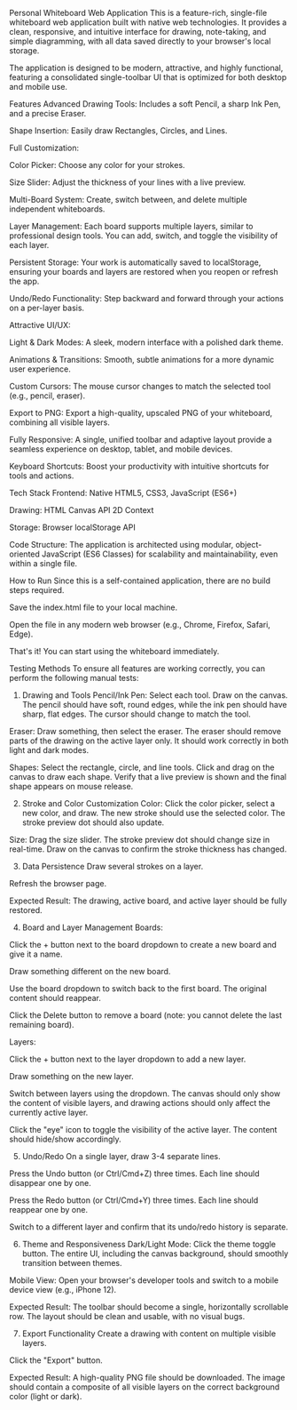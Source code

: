 Personal Whiteboard Web Application
This is a feature-rich, single-file whiteboard web application built with native web technologies. It provides a clean, responsive, and intuitive interface for drawing, note-taking, and simple diagramming, with all data saved directly to your browser's local storage.

The application is designed to be modern, attractive, and highly functional, featuring a consolidated single-toolbar UI that is optimized for both desktop and mobile use.

Features
Advanced Drawing Tools: Includes a soft Pencil, a sharp Ink Pen, and a precise Eraser.

Shape Insertion: Easily draw Rectangles, Circles, and Lines.

Full Customization:

Color Picker: Choose any color for your strokes.

Size Slider: Adjust the thickness of your lines with a live preview.

Multi-Board System: Create, switch between, and delete multiple independent whiteboards.

Layer Management: Each board supports multiple layers, similar to professional design tools. You can add, switch, and toggle the visibility of each layer.

Persistent Storage: Your work is automatically saved to localStorage, ensuring your boards and layers are restored when you reopen or refresh the app.

Undo/Redo Functionality: Step backward and forward through your actions on a per-layer basis.

Attractive UI/UX:

Light & Dark Modes: A sleek, modern interface with a polished dark theme.

Animations & Transitions: Smooth, subtle animations for a more dynamic user experience.

Custom Cursors: The mouse cursor changes to match the selected tool (e.g., pencil, eraser).

Export to PNG: Export a high-quality, upscaled PNG of your whiteboard, combining all visible layers.

Fully Responsive: A single, unified toolbar and adaptive layout provide a seamless experience on desktop, tablet, and mobile devices.

Keyboard Shortcuts: Boost your productivity with intuitive shortcuts for tools and actions.

Tech Stack
Frontend: Native HTML5, CSS3, JavaScript (ES6+)

Drawing: HTML Canvas API 2D Context

Storage: Browser localStorage API

Code Structure: The application is architected using modular, object-oriented JavaScript (ES6 Classes) for scalability and maintainability, even within a single file.

How to Run
Since this is a self-contained application, there are no build steps required.

Save the index.html file to your local machine.

Open the file in any modern web browser (e.g., Chrome, Firefox, Safari, Edge).

That's it! You can start using the whiteboard immediately.

Testing Methods
To ensure all features are working correctly, you can perform the following manual tests:

1. Drawing and Tools
Pencil/Ink Pen: Select each tool. Draw on the canvas. The pencil should have soft, round edges, while the ink pen should have sharp, flat edges. The cursor should change to match the tool.

Eraser: Draw something, then select the eraser. The eraser should remove parts of the drawing on the active layer only. It should work correctly in both light and dark modes.

Shapes: Select the rectangle, circle, and line tools. Click and drag on the canvas to draw each shape. Verify that a live preview is shown and the final shape appears on mouse release.

2. Stroke and Color Customization
Color: Click the color picker, select a new color, and draw. The new stroke should use the selected color. The stroke preview dot should also update.

Size: Drag the size slider. The stroke preview dot should change size in real-time. Draw on the canvas to confirm the stroke thickness has changed.

3. Data Persistence
Draw several strokes on a layer.

Refresh the browser page.

Expected Result: The drawing, active board, and active layer should be fully restored.

4. Board and Layer Management
Boards:

Click the + button next to the board dropdown to create a new board and give it a name.

Draw something different on the new board.

Use the board dropdown to switch back to the first board. The original content should reappear.

Click the Delete button to remove a board (note: you cannot delete the last remaining board).

Layers:

Click the + button next to the layer dropdown to add a new layer.

Draw something on the new layer.

Switch between layers using the dropdown. The canvas should only show the content of visible layers, and drawing actions should only affect the currently active layer.

Click the "eye" icon to toggle the visibility of the active layer. The content should hide/show accordingly.

5. Undo/Redo
On a single layer, draw 3-4 separate lines.

Press the Undo button (or Ctrl/Cmd+Z) three times. Each line should disappear one by one.

Press the Redo button (or Ctrl/Cmd+Y) three times. Each line should reappear one by one.

Switch to a different layer and confirm that its undo/redo history is separate.

6. Theme and Responsiveness
Dark/Light Mode: Click the theme toggle button. The entire UI, including the canvas background, should smoothly transition between themes.

Mobile View: Open your browser's developer tools and switch to a mobile device view (e.g., iPhone 12).

Expected Result: The toolbar should become a single, horizontally scrollable row. The layout should be clean and usable, with no visual bugs.

7. Export Functionality
Create a drawing with content on multiple visible layers.

Click the "Export" button.

Expected Result: A high-quality PNG file should be downloaded. The image should contain a composite of all visible layers on the correct background color (light or dark).
